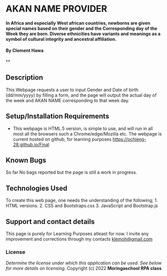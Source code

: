 # AKAN NAME PROVIDER
#### In Africa and especially West african countries, newborns are given special names based on their gender and the Corresponding day of the Week they are born. Diverse ethnicities have variants and meanings as a symbol of cultural integrity and ancestral affiliation.

#### By Clement Hawa
**
## Description
This Webpage requests a user to input Gender and Date of birth (dd/mm/yyyy) by filling a form, and the page will output the actual day of the week and AKAN NAME corresponding to that week day.
## Setup/Installation Requirements
* This webpage is HTML.5 version, is simple to use, and will run in all most all the browsers such a Chrome/edge/Mozilla etc. The webpage is current hosted on github, for learning purposes  https://ochieng-28.github.io/Final
## Known Bugs
So far No bags reported but the page is still a work in progress. 
## Technologies Used
To create this web page, one needs the understanding of the following;
    1. HTML versions.
    2. CSS and Bootstraps.css
    3. JavaScript and Bootstrap.js
## Support and contact details
This page is purely for Learning Purposes atleast for now. I invite any improvement and corrections through my contacts klemoh@gmail.com
### License
*Determine the license under which this application can be used.  See below for more details on licensing.*
Copyright (c) 2022 **Moringaschool RPA class**
